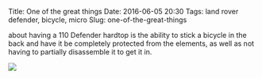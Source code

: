 Title: One of the great things
Date: 2016-06-05 20:30
Tags: land rover defender, bicycle, micro
Slug: one-of-the-great-things

about having a 110 Defender hardtop is the ability to stick a bicycle in the back and have it be completely protected from the elements, as well as not having to partially disassemble it to get it in.

<img src="{static}/media/images/2016-06-05 bike.jpg" class="align-center" loading="lazy" />
